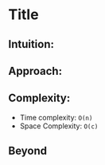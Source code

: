# Title

## Intuition:

## Approach:

## Complexity:
- Time complexity:  `O(n)`
- Space Complexity: `O(c)`

## Beyond
